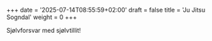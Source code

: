 +++
date = '2025-07-14T08:55:59+02:00'
draft = false
title = 'Ju Jitsu Sogndal'
weight = 0
+++

Sjølvforsvar med sjølvtillit!